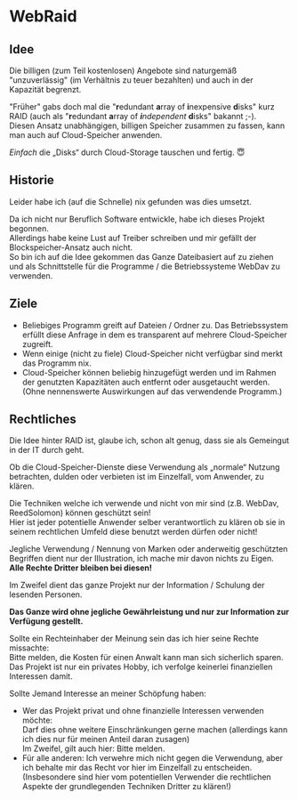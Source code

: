 # WebRaid
## Idee
Die billigen (zum Teil kostenlosen) Angebote sind naturgemäß "unzuverlässig" (im Verhältnis zu teuer bezahlten) und auch in der Kapazität begrenzt.

"Früher" gabs doch mal die "**r**edundant **a**rray of **i**nexpensive **d**isks" kurz RAID (auch als "**r**edundant **a**rray of ***i**ndependent* **d**isks" bakannt ;-).  
Diesen Ansatz unabhängigen, billigen Speicher zusammen zu fassen, kann man auch auf Cloud-Speicher anwenden.

*Einfach* die „Disks“ durch Cloud-Storage tauschen und fertig. :innocent:

## Historie
Leider habe ich (auf die Schnelle) nix gefunden was dies umsetzt.

Da ich nicht nur Beruflich Software entwickle, habe ich dieses Projekt begonnen.  
Allerdings habe keine Lust auf Treiber schreiben und mir gefällt der Blockspeicher-Ansatz auch nicht.  
So bin ich auf die Idee gekommen das Ganze Dateibasiert auf zu ziehen und als Schnittstelle für die Programme / die Betriebssysteme WebDav zu verwenden.

## Ziele
- Beliebiges Programm greift auf Dateien / Ordner zu. Das Betriebssystem erfüllt diese Anfrage in dem es transparent auf mehrere Cloud-Speicher zugreift.
- Wenn einige (nicht zu fiele) Cloud-Speicher nicht verfügbar sind merkt das Programm nix.
- Cloud-Speicher können beliebig hinzugefügt werden und im Rahmen der genutzten Kapazitäten auch entfernt oder ausgetaucht werden. (Ohne nennenswerte Auswirkungen auf das verwendende Programm.)

## Rechtliches
Die Idee hinter RAID ist, glaube ich, schon alt genug, dass sie als Gemeingut in der IT durch geht.

Ob die Cloud-Speicher-Dienste diese Verwendung als „normale“ Nutzung betrachten, dulden oder verbieten ist im Einzelfall, vom Anwender, zu klären.

Die Techniken welche ich verwende und nicht von mir sind (z.B. WebDav, ReedSolomon) können geschützt sein!  
Hier ist jeder potentielle Anwender selber verantwortlich zu klären ob sie in seinem rechtlichen Umfeld diese benutzt werden dürfen oder nicht!

Jegliche Verwendung / Nennung von Marken oder anderweitig geschützten Begriffen dient nur der Illustration, ich mache mir davon nichts zu Eigen.  
**Alle Rechte Dritter bleiben bei diesen!**

Im Zweifel dient das ganze Projekt nur der Information / Schulung der lesenden Personen.

**Das Ganze wird **ohne jegliche** Gewährleistung und nur zur Information zur Verfügung gestellt.**

Sollte ein Rechteinhaber der Meinung sein das ich hier seine Rechte missachte:  
Bitte melden, die Kosten für einen Anwalt kann man sich sicherlich sparen.  
Das Projekt ist nur ein privates Hobby, ich verfolge keinerlei finanziellen Interessen damit.

Sollte Jemand Interesse an meiner Schöpfung haben:
- Wer das Projekt privat und ohne finanzielle Interessen verwenden möchte:  
Darf dies ohne weitere Einschränkungen gerne machen (allerdings kann ich dies nur für meinen Anteil daran zusagen)  
Im Zweifel, gilt auch hier: Bitte melden.
- Für alle anderen: Ich verwehre mich nicht gegen die Verwendung, aber ich behalte mir das Recht vor hier im Einzelfall zu entscheiden. (Insbesondere sind hier vom potentiellen Verwender die rechtlichen Aspekte der grundlegenden Techniken Dritter zu klären!)

